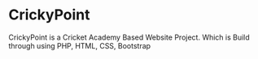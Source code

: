 # CrickyPoint
CrickyPoint is a Cricket Academy Based Website Project. Which is Build through using PHP, HTML, CSS, Bootstrap
